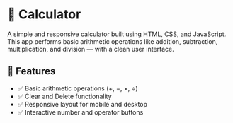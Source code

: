 # 🧮 Calculator
A simple and responsive calculator built using HTML, CSS, and JavaScript. This app performs basic arithmetic operations like addition, subtraction, multiplication, and division — with a clean user interface.

## 🚀 Features

- ✅ Basic arithmetic operations (+, −, ×, ÷)
- ✅ Clear and Delete functionality
- ✅ Responsive layout for mobile and desktop
- ✅ Interactive number and operator buttons
